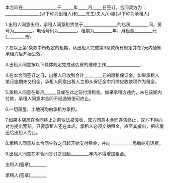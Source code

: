 
 


本合同在_________________于______年_____月_____日签订。合同双方为：_________________(以下称为出租人)和____先生/夫人/小姐(以下称为承租人)


1.出租人同意出租，承租人同意租赁位于_________________的店房_________间，房号为_________，电话号码为_________，租期为_________年，月租金_________元(_________币)


2.在以上第1条款中所规定的租期，从出租人完成第3条款所有规定并在7天内通知承租方后开始生效。


3.出租人同意按以下具体规定完成该店房的维修工作_________________.


4.在本合同签订之日，出租人已收到合计_________元的房租保证金。如果承租人某月逾期未交租金，承租人同意出租人立即从保证金中扣除应收款项作为租金。


5.承租人同意在每月______日或在此之前付清租金。如果承租方违约，未在该期内付款，承租人同意本合同不经通知便可终止。


6.一切房屋、土地税均由承租方承担。


7.如果本店房在合同终止之前依法被没收，双方同意本合同遂告终止，双方不得向对方提出索赔。只要承租人还在本店，承租人必须交纳租金，直至其搬出，把店房还给出租人为止。


8.承租人同意从本合同生效之日起开始支付租金，并向___________局缴纳电话费。


9.出租人同意在本合同签订之日起_________年内不得增加租金。


出租人(签章)________


承租人(签章)________
 


 

 
 
 
 
 
  


  
 

  


  


  
 
 
 
 

